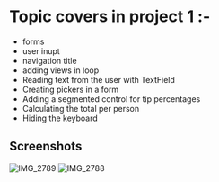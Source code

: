 # **Topic covers in project 1 :-**
- forms
- user inupt
- navigation title
- adding views in loop
- Reading text from the user with TextField
- Creating pickers in a form
- Adding a segmented control for tip percentages
- Calculating the total per person
- Hiding the keyboard


## **Screenshots**
![IMG_2789](https://github.com/user-attachments/assets/76442636-468c-48bb-b6ea-ce53e6dc9174.jpg)
![IMG_2788](https://github.com/user-attachments/assets/f793a7dd-c8e3-47cc-a9d1-94ac1e229e7c)
